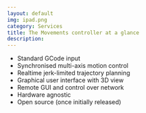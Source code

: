 ```yaml
---
layout: default
img: ipad.png
category: Services
title: The Movements controller at a glance
description:
---
```


- Standard GCode input
- Synchronised multi-axis motion control
- Realtime jerk-limited trajectory planning
- Graphical user interface with 3D view
- Remote GUI and control over network
- Hardware agnostic
- Open source (once initially released)
